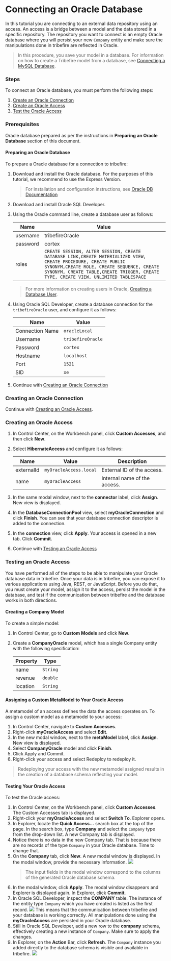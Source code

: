 # Connecting an Oracle Database
In this tutorial you are connecting to an external data repository using an access. An access is a bridge between a model and the data stored in a specific repository.
The repository you want to connect is an empty Oracle database where you will persist your new `Company` entity and make sure the manipulations done in tribefire are reflected in Oracle.

>In this procedure, you save your model in a database. For information on how to create a Tribefire model from a database, see [Connecting a MySQL Database](mysql_db_connection.md).

### Steps
To connect an Oracle database, you must perform the following steps:
1. [Create an Oracle Connection](#creating-an-oracle-connection)
2. [Create an Oracle Access](#creating-an-oracle-access)
3. [Test the Oracle Access](#testing-an-oracle-access)

### Prerequisites

Oracle database prepared as per the instructions in **Preparing an Oracle Database** section of this document.

#### Preparing an Oracle Database
To prepare a Oracle database for a connection to tribefire:
1. Download and install the Oracle database. For the purposes of this tutorial, we recommend to use the Express Version.
   >For installation and configuration instructions, see [Oracle DB Documentation](http://www.oracle.com/technetwork/database/database-technologies/express-edition/downloads/index.md)
2. Download and install Oracle SQL Developer.
3. Using the Oracle command line, create a database user as follows:

   | Name | Value|
   |-------|--------|
   | username | tribefireOracle |
   | password | cortex |
   | roles |`CREATE SESSION, ALTER SESSION, CREATE DATABASE LINK,CREATE MATERIALIZED VIEW, CREATE PROCEDURE, CREATE PUBLIC SYNONYM,CREATE ROLE, CREATE SEQUENCE, CREATE SYNONYM, CREATE TABLE,CREATE TRIGGER, CREATE TYPE, CREATE VIEW, UNLIMITED TABLESPACE`|

   >For more information on creating users in Oracle, [Creating a Database User](https://docs.oracle.com/cd/E17781_01/admin.112/e18585/toc.htm#XEGSG110).
4. Using Oracle SQL Developer, create a database connection for the `tribefireOracle` user, and configure it as follows:

   | Name | Value|
   |-------|--------|
   | Connection Name | `oracleLocal`|
   | Username | `tribefireOracle` |
   | Password |`cortex`|
   |Hostname|`localhost`|
   |Port|`1521`|
   |SID|`xe`|

5. Continue with [Creating an Oracle Connection](#creating-an-oracle-connection)

### Creating an Oracle Connection

[](asset://tribefire.cortex.documentation:includes-doc/databases/oracle_conn.md?INCLUDE)

Continue with [Creating an Oracle Access](#creating-an-oracle-access).

### Creating an Oracle Access
1. In Control Center, on the Workbench panel, click <b>Custom Accesses</b>, and then click <b>New</b>.
2. Select **HibernateAccess** and configure it as follows:

   |Name|Value|Description|
   |-------|------------|--------------|
   |externalId|`myOracleAccess.local`|External ID of the access.|
   |name|`myOracleAccess`|Internal name of the access.|
3. In the same modal window, next to the **connector**  label, click **Assign**. New view is displayed.
4. In the **DatabaseConnectionPool** view, select **myOracleConnection** and click **Finish**. You can see that your database connection descriptor is added to the connection.
5. In the **connection** view, click **Apply**. Your access is opened in a new tab. Click **Commit**.
6. Continue with [Testing an Oracle Access](#testing-an-oracle-access)

### Testing an Oracle Access
You have performed all of the steps to be able to manipulate your Oracle database data in tribefire. Once your data is in tribefire, you can expose it to various applications using Java, REST, or JavaScript. Before you do that, you must create your model, assign it to the access, persist the model in the database, and test if the communication between tribefire and the database works in both directions.
#### Creating a Company Model
To create a simple model:
1. In Control Center, go to **Custom Models** and click **New**.
2. Create a **CompanyOracle** model, which has a single Company entity with the following specification:

   |Property|Type|
   |-----|-------------|
   |name|`String`|
   |revenue|`double`|
   |location|`String`|

#### Assigning a Custom MetaModel to Your Oracle Access
A metamodel of an access defines the data the access operates on.
To assign a custom model as a metamodel to your access:
1. In Control Center, navigate to **Custom Accesses**.
2. Right-click **myOracleAccess** and select **Edit**.
3. In the new modal window, next to the **metaModel** label, click **Assign**. New view is displayed.
4. Select **CompanyOracle** model and click **Finish**.
5. Click Apply and Commit.
6. Right-click your access and select Redeploy to redeploy it.
>Redeploying your access with the new metamodel assigned results in the creation of a database schema reflecting your model.

#### Testing Your Oracle Access
To test the Oracle access:
1. In Control Center, on the Workbench panel, click **Custom Accesses**. The Custom Accesses tab is displayed.
2. Right-click your **myOracleAccess** and select **Switch To**. Explorer opens.
3. In Explorer, locate the **Quick Access...** search box at the top of the page. In the search box, type **Company** and select the `Company` type from the drop-down list. A new Company tab is displayed.
4. Notice there is no data in the new Company tab. That is because there are no records of the type `Company` in your Oracle database. Time to change that.
5. On the **Company** tab, click **New**. A new modal window is displayed. In the modal window, provide the necessary information.
   ![](testingOracleConnection.png)
   >The input fields in the modal window correspond to the columns of the generated Oracle database schema.
6. In the modal window, click **Apply**. The modal window disappears and Explorer is displayed again. In Explorer, click **Commit**.
7. In Oracle SQL Developer, inspect the **COMPANY** table. The instance of the entity type `Company` which you have created is listed as the first record.
   ![](OracleDBTable.png)
   This means that the communication between tribefire and your database is working correctly. All manipulations done using the **myOracleAccess** are persisted in your Oracle database.
8. Still in Oracle SQL Developer, add a new row to the **company** schema, effectively creating a new instance of `Company`. Make sure to apply the changes.
9. In Explorer, on the **Action** Bar, click **Refresh**. The `Company` instance you added directly to the database schema is visible and available in tribefire.
   ![](TestingOracleAccess.png)
